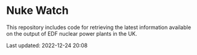 # Nuke Watch

This repository includes code for retrieving the latest information available on the output of EDF nuclear power plants in the UK.

Last updated: 2022-12-24 20:08